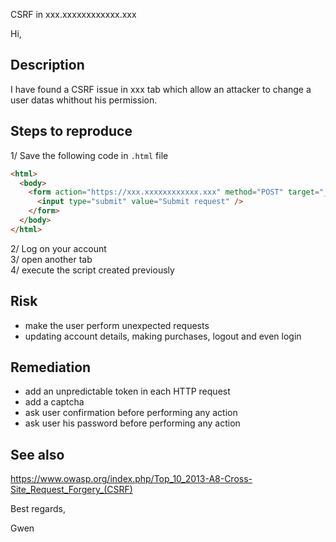 CSRF in xxx.xxxxxxxxxxxx.xxx


Hi,


## Description

I have found a CSRF issue in xxx tab which allow an attacker to change a user datas whithout his permission.


## Steps to reproduce

1/ Save the following code in `.html` file
```html
<html>
  <body>
    <form action="https://xxx.xxxxxxxxxxxx.xxx" method="POST" target="_blank">
      <input type="submit" value="Submit request" />
    </form>
  </body>
</html>
```
2/ Log on your account  
3/ open another tab  
4/ execute the script created previously  


## Risk

- make the user perform unexpected requests
- updating account details, making purchases, logout and even login


## Remediation

- add an unpredictable token in each HTTP request
- add a captcha
- ask user confirmation before performing any action
- ask user his password before performing any action


## See also

https://www.owasp.org/index.php/Top_10_2013-A8-Cross-Site_Request_Forgery_(CSRF)




Best regards,

Gwen


